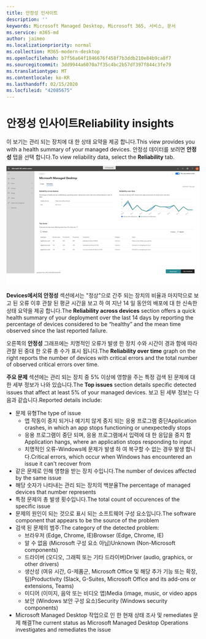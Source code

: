 ```yaml
---
title: 안정성 인사이트
description: ''
keywords: Microsoft Managed Desktop, Microsoft 365, 서비스, 문서
ms.service: m365-md
author: jaimeo
ms.localizationpriority: normal
ms.collection: M365-modern-desktop
ms.openlocfilehash: b7f56a64f1846676f458f7b3ddb210e84b9ca8f7
ms.sourcegitcommit: 3dd9944a6070a7f35c4bc2b57df397f844c3fe79
ms.translationtype: MT
ms.contentlocale: ko-KR
ms.lasthandoff: 02/15/2020
ms.locfileid: "42085675"
---
```

# <a name="reliability-insights"></a><span data-ttu-id="aea49-103">안정성 인사이트</span><span class="sxs-lookup"><span data-stu-id="aea49-103">Reliability insights</span></span>

<span data-ttu-id="aea49-104">이 보기는 관리 되는 장치에 대 한 상태 요약을 제공 합니다.</span><span class="sxs-lookup"><span data-stu-id="aea49-104">This view provides you with a health summary of your managed devices.</span></span> <span data-ttu-id="aea49-105">안정성 데이터를 보려면 **안정성** 탭을 선택 합니다.</span><span class="sxs-lookup"><span data-stu-id="aea49-105">To view reliability data, select the **Reliability** tab.</span></span>


![안정성 창: 왼쪽 위에 있는 장치 간의 안정성, 오른쪽 위의 안정성 그래프, 아래쪽에 있는 상위 문제 테이블](../../media/insights_reliability.png)

<span data-ttu-id="aea49-108">**Devices에서의 안정성** 섹션에서는 "정상"으로 간주 되는 장치의 비율과 마지막으로 보고 된 오류 이후 관찰 된 평균 시간을 보고 하 여 지난 14 일 동안의 배포에 대 한 신속한 상태 요약을 제공 합니다.</span><span class="sxs-lookup"><span data-stu-id="aea49-108">The **Reliability across devices** section offers a quick health summary of your deployment over the last 14 days by reporting the percentage of devices considered to be “healthy” and the mean time observed since the last reported failure.</span></span> 

 
<span data-ttu-id="aea49-109">오른쪽의 **안정성** 그래프에는 치명적인 오류가 발생 한 장치 수와 시간이 경과 함에 따라 관찰 된 중대 한 오류 총 수가 표시 됩니다.</span><span class="sxs-lookup"><span data-stu-id="aea49-109">The **Reliability over time** graph on the right reports the number of devices with critical errors and the total number of observed critical errors over time.</span></span>

<span data-ttu-id="aea49-110">**주요 문제** 섹션에는 관리 되는 장치 중 5% 이상에 영향을 주는 특정 검색 된 문제에 대 한 세부 정보가 나와 있습니다.</span><span class="sxs-lookup"><span data-stu-id="aea49-110">The **Top issues** section details specific detected issues that affect at least 5% of your managed devices.</span></span> <span data-ttu-id="aea49-111">보고 된 세부 정보는 다음과 같습니다.</span><span class="sxs-lookup"><span data-stu-id="aea49-111">Reported details include:</span></span>

- <span data-ttu-id="aea49-112">문제 유형</span><span class="sxs-lookup"><span data-stu-id="aea49-112">The type of issue</span></span>
    - <span data-ttu-id="aea49-113">앱 작동이 중지 되거나 예기치 않게 중지 되는 응용 프로그램 중단</span><span class="sxs-lookup"><span data-stu-id="aea49-113">Application crashes, in which an app stops functioning or unexpectedly stops</span></span>
    - <span data-ttu-id="aea49-114">응용 프로그램이 중단 되며, 응용 프로그램에서 입력에 대 한 응답을 중지 함</span><span class="sxs-lookup"><span data-stu-id="aea49-114">Application hangs, where an application stops responding to input</span></span>
    - <span data-ttu-id="aea49-115">치명적인 오류-Windows에 문제가 발생 하 여 복구할 수 없는 경우 발생 합니다.</span><span class="sxs-lookup"><span data-stu-id="aea49-115">Critical errors, which occur when Windows has encountered an issue it can't recover from</span></span>
- <span data-ttu-id="aea49-116">같은 문제로 인해 영향을 받는 장치 수입니다.</span><span class="sxs-lookup"><span data-stu-id="aea49-116">The number of devices affected by the same issue</span></span>
- <span data-ttu-id="aea49-117">해당 숫자가 나타내는 관리 되는 장치의 백분율</span><span class="sxs-lookup"><span data-stu-id="aea49-117">The percentage of managed devices that number represents</span></span>
- <span data-ttu-id="aea49-118">특정 문제의 총 발생 횟수입니다.</span><span class="sxs-lookup"><span data-stu-id="aea49-118">The total count of occurences of the specific issue</span></span>
- <span data-ttu-id="aea49-119">문제의 원인이 되는 것으로 표시 되는 소프트웨어 구성 요소입니다.</span><span class="sxs-lookup"><span data-stu-id="aea49-119">The software component that appears to be the source of the problem</span></span>
- <span data-ttu-id="aea49-120">검색 된 문제의 범주:</span><span class="sxs-lookup"><span data-stu-id="aea49-120">The category of the detected problem:</span></span>
    - <span data-ttu-id="aea49-121">브라우저 (Edge, Chrome, IE)</span><span class="sxs-lookup"><span data-stu-id="aea49-121">Browser (Edge, Chrome, IE)</span></span>
    - <span data-ttu-id="aea49-122">알 수 없음 (Microsoft 구성 요소 아님)</span><span class="sxs-lookup"><span data-stu-id="aea49-122">Unknown (Non-Microsoft components)</span></span>
    - <span data-ttu-id="aea49-123">드라이버 (오디오, 그래픽 또는 기타 드라이버)</span><span class="sxs-lookup"><span data-stu-id="aea49-123">Driver (audio, graphics, or other drivers)</span></span>
    - <span data-ttu-id="aea49-124">생산성 (여유 시간, G-제품군, Microsoft Office 및 해당 추가 기능 또는 확장, 팀)</span><span class="sxs-lookup"><span data-stu-id="aea49-124">Productivity (Slack, G-Suites, Microsoft Office and its add-ons or extensions, Teams)</span></span>
    - <span data-ttu-id="aea49-125">미디어 (이미지, 음악 또는 비디오 앱)</span><span class="sxs-lookup"><span data-stu-id="aea49-125">Media (image, music, or video apps</span></span>
    - <span data-ttu-id="aea49-126">보안 (Windows 보안 구성 요소)</span><span class="sxs-lookup"><span data-stu-id="aea49-126">Security (Windows security components)</span></span>
- <span data-ttu-id="aea49-127">Microsoft Managed Desktop 작업으로 인 한 현재 상태 조사 및 remediates 문제 해결</span><span class="sxs-lookup"><span data-stu-id="aea49-127">The current status as Microsoft Managed Desktop Operations investigates and remediates the issue</span></span>

